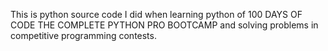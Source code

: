 This is python source code I did when learning python of 100 DAYS OF CODE THE COMPLETE PYTHON PRO BOOTCAMP and solving problems in competitive programming contests.

